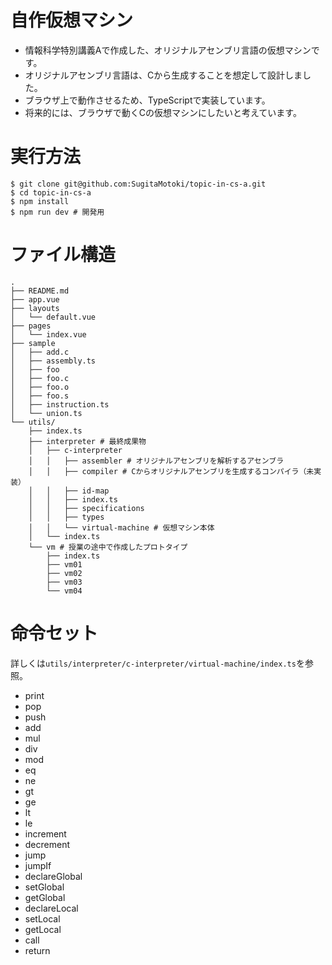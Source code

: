 # 自作仮想マシン

- 情報科学特別講義Aで作成した、オリジナルアセンブリ言語の仮想マシンです。
- オリジナルアセンブリ言語は、Cから生成することを想定して設計しました。
- ブラウザ上で動作させるため、TypeScriptで実装しています。
- 将来的には、ブラウザで動くCの仮想マシンにしたいと考えています。

# 実行方法

```shell
$ git clone git@github.com:SugitaMotoki/topic-in-cs-a.git
$ cd topic-in-cs-a
$ npm install
$ npm run dev # 開発用
```

# ファイル構造

```shell
.
├── README.md
├── app.vue
├── layouts
│   └── default.vue
├── pages
│   └── index.vue
├── sample
│   ├── add.c
│   ├── assembly.ts
│   ├── foo
│   ├── foo.c
│   ├── foo.o
│   ├── foo.s
│   ├── instruction.ts
│   └── union.ts
└── utils/
    ├── index.ts
    ├── interpreter # 最終成果物
    │   ├── c-interpreter
    │   │   ├── assembler # オリジナルアセンブリを解析するアセンブラ
    │   │   ├── compiler # Cからオリジナルアセンブリを生成するコンパイラ（未実装）
    │   │   ├── id-map
    │   │   ├── index.ts
    │   │   ├── specifications
    │   │   ├── types
    │   │   └── virtual-machine # 仮想マシン本体
    │   └── index.ts
    └── vm # 授業の途中で作成したプロトタイプ
        ├── index.ts
        ├── vm01
        ├── vm02
        ├── vm03
        └── vm04
```

# 命令セット

詳しくは`utils/interpreter/c-interpreter/virtual-machine/index.ts`を参照。

- print
- pop
- push
- add
- mul
- div
- mod
- eq
- ne
- gt
- ge
- lt
- le
- increment
- decrement
- jump
- jumpIf
- declareGlobal
- setGlobal
- getGlobal
- declareLocal
- setLocal
- getLocal
- call
- return

